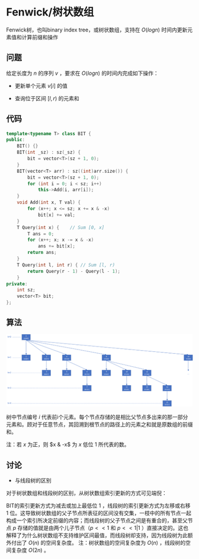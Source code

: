 # Fenwick/树状数组

Fenwick树，也叫binary index tree，或树状数组，支持在 $O(logn)$ 时间内更新元素值和计算前缀和操作


## 问题
给定长度为 $n$ 的序列 $v$ ，要求在 $O(logn)$ 的时间内完成如下操作：

* 更新单个元素 $v[i]$ 的值

* 查询位于区间 $[l, r)$ 的元素和


## 代码

```cpp
template<typename T> class BIT {
public:
    BIT() {}
    BIT(int _sz) : sz(_sz) {
        bit = vector<T>(sz + 1, 0);
    }
    BIT(vector<T> arr) : sz((int)arr.size()) {
        bit = vector<T>(sz + 1, 0);
        for (int i = 0; i < sz; i++)
            this->Add(i, arr[i]);
    }
    void Add(int x, T val) {
        for (x++; x <= sz; x += x & -x)
            bit[x] += val;
    }
    T Query(int x) {    // Sum [0, x]
        T ans = 0;
        for (x++; x; x -= x & -x)
            ans += bit[x];
        return ans;
    }
    T Query(int l, int r) { // Sum [l, r)
        return Query(r - 1) - Query(l - 1);
    }
private:
    int sz;
    vector<T> bit;
};
```

## 算法

![Fenwick](./images/fenwick.png)

树中节点编号 $i$ 代表前i个元素。每个节点存储的是相比父节点多出来的那一部分元素和。顾对于任意节点，其回溯到根节点的路径上的元素之和就是原数组的前缀和。

注：若 $x$ 为正，则 $x & -x$ 为 $x$ 低位 $1$ 所代表的数。

## 讨论

* 与线段树的区别

对于树状数组和线段树的区别，从树状数组索引更新的方式可见端倪：

BIT的索引更新方式为减去或加上最低位 $1$ ，线段树的索引更新方式为左移或右移 $1$ 位。这导致树状数组的父子节点所表征的区间没有交集，一枝中的所有节点一起构成一个索引所决定前缀的内容；而线段树的父子节点之间是有重合的，甚至父节点 $p$ 存储的值就是由两个儿子节点（$p << 1$ 和 $p << 1 | 1$ ）直接决定的。这也解释了为什么树状数组不支持维护区间最值，而线段树却支持，因为线段树为此额外付出了 $O(n)$ 的空间复杂度。
注：树状数组的空间复杂度为 $O(n)$ ，线段树的空间复杂度 $O(2n)$ 。